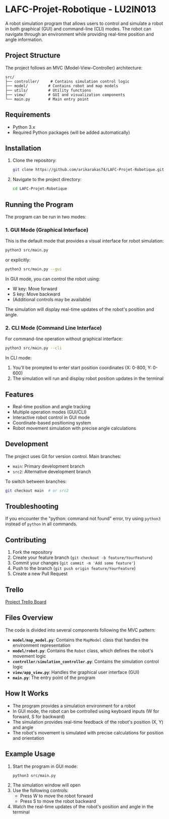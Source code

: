 # LAFC-Projet-Robotique - LU2IN013

A robot simulation program that allows users to control and simulate a robot in both graphical (GUI) and command-line (CLI) modes. The robot can navigate through an environment while providing real-time position and angle information.

## Project Structure

The project follows an MVC (Model-View-Controller) architecture:

```
src/
├── controller/     # Contains simulation control logic
├── model/         # Contains robot and map models
├── utils/         # Utility functions
├── view/          # GUI and visualization components
└── main.py        # Main entry point
```

## Requirements
- Python 3.x
- Required Python packages (will be added automatically)

## Installation

1. Clone the repository:
    ```bash
    git clone https://github.com/arikarakas74/LAFC-Projet-Robotique.git
    ```

2. Navigate to the project directory:
    ```bash
    cd LAFC-Projet-Robotique
    ```

## Running the Program

The program can be run in two modes:

### 1. GUI Mode (Graphical Interface)
This is the default mode that provides a visual interface for robot simulation:

```bash
python3 src/main.py
```
or explicitly:
```bash
python3 src/main.py --gui
```

In GUI mode, you can control the robot using:
- W key: Move forward
- S key: Move backward
- (Additional controls may be available)

The simulation will display real-time updates of the robot's position and angle.

### 2. CLI Mode (Command Line Interface)
For command-line operation without graphical interface:

```bash
python3 src/main.py --cli
```

In CLI mode:
1. You'll be prompted to enter start position coordinates (X: 0-800, Y: 0-600)
2. The simulation will run and display robot position updates in the terminal

## Features
- Real-time position and angle tracking
- Multiple operation modes (GUI/CLI)
- Interactive robot control in GUI mode
- Coordinate-based positioning system
- Robot movement simulation with precise angle calculations

## Development

The project uses Git for version control. Main branches:
- `main`: Primary development branch
- `src2`: Alternative development branch

To switch between branches:
```bash
git checkout main  # or src2
```

## Troubleshooting

If you encounter the "python: command not found" error, try using `python3` instead of `python` in all commands.

## Contributing

1. Fork the repository
2. Create your feature branch (`git checkout -b feature/YourFeature`)
3. Commit your changes (`git commit -m 'Add some feature'`)
4. Push to the branch (`git push origin feature/YourFeature`)
5. Create a new Pull Request

## Trello
[Project Trello Board](https://trello.com/invite/b/6790cac1e266a0256f541dae/ATTIf9a8031f4e259cceb72fa6d61ba8627b61608668/robot-project)

## Files Overview
The code is divided into several components following the MVC pattern:

- **`model/map_model.py`**: Contains the `MapModel` class that handles the environment representation
- **`model/robot.py`**: Contains the `Robot` class, which defines the robot's movement logic
- **`controller/simulation_controller.py`**: Contains the simulation control logic
- **`view/app_view.py`**: Handles the graphical user interface (GUI)
- **`main.py`**: The entry point of the program

## How It Works
- The program provides a simulation environment for a robot
- In GUI mode, the robot can be controlled using keyboard inputs (W for forward, S for backward)
- The simulation provides real-time feedback of the robot's position (X, Y) and angle
- The robot's movement is simulated with precise calculations for position and orientation

## Example Usage

1. Start the program in GUI mode:
   ```bash
   python3 src/main.py
   ```
2. The simulation window will open
3. Use the following controls:
   - Press W to move the robot forward
   - Press S to move the robot backward
4. Watch the real-time updates of the robot's position and angle in the terminal


